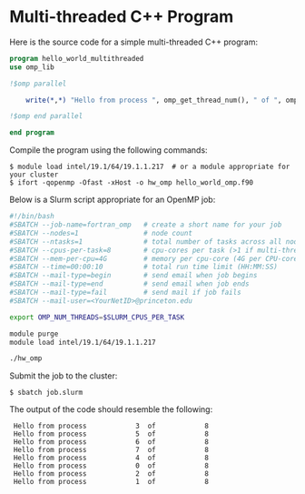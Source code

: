 # Multi-threaded C++ Program

Here is the source code for a simple multi-threaded C++ program:

```fortran
program hello_world_multithreaded
use omp_lib

!$omp parallel

    write(*,*) "Hello from process ", omp_get_thread_num(), " of ", omp_get_num_threads()

!$omp end parallel

end program
```

Compile the program using the following commands:

```
$ module load intel/19.1/64/19.1.1.217  # or a module appropriate for your cluster
$ ifort -qopenmp -Ofast -xHost -o hw_omp hello_world_omp.f90
```

Below is a Slurm script appropriate for an OpenMP job:

```bash
#!/bin/bash
#SBATCH --job-name=fortran_omp   # create a short name for your job
#SBATCH --nodes=1                # node count
#SBATCH --ntasks=1               # total number of tasks across all nodes
#SBATCH --cpus-per-task=8        # cpu-cores per task (>1 if multi-threaded tasks)
#SBATCH --mem-per-cpu=4G         # memory per cpu-core (4G per CPU-core is default)
#SBATCH --time=00:00:10          # total run time limit (HH:MM:SS)
#SBATCH --mail-type=begin        # send email when job begins
#SBATCH --mail-type=end          # send email when job ends
#SBATCH --mail-type=fail         # send mail if job fails
#SBATCH --mail-user=<YourNetID>@princeton.edu

export OMP_NUM_THREADS=$SLURM_CPUS_PER_TASK

module purge
module load intel/19.1/64/19.1.1.217

./hw_omp
```

Submit the job to the cluster:

```
$ sbatch job.slurm
```

The output of the code should resemble the following:

```
 Hello from process            3  of            8
 Hello from process            5  of            8
 Hello from process            6  of            8
 Hello from process            7  of            8
 Hello from process            4  of            8
 Hello from process            0  of            8
 Hello from process            2  of            8
 Hello from process            1  of            8
```
